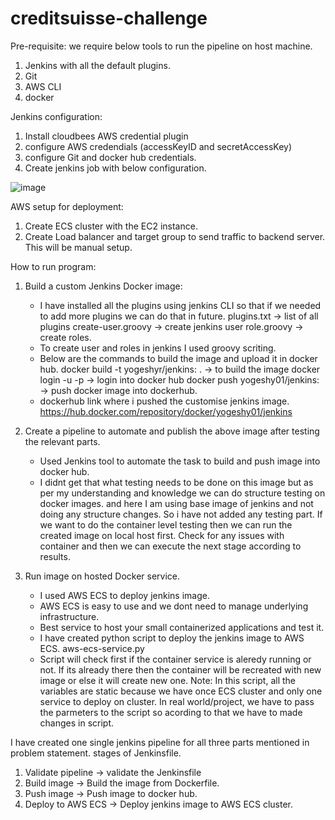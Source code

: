 # creditsuisse-challenge

Pre-requisite:
  we require below tools to run the pipeline on host machine.
  1. Jenkins with all the default plugins.
  2. Git
  3. AWS CLI
  4. docker
  
  Jenkins configuration:
  1. Install cloudbees AWS credential plugin
  2. configure AWS credendials (accessKeyID and secretAccessKey)
  3. configure Git and docker hub credentials.
  4. Create jenkins job with below configuration.
  
  ![image](https://user-images.githubusercontent.com/11476219/145175273-73a7151e-22f8-4d85-a531-f2e572e020a8.png)


  AWS setup for deployment:
  1. Create ECS cluster with the EC2 instance.
  2. Create Load balancer and target group to send traffic to backend server.
  This will be manual setup.
 
How to run program:
  1. Build a custom Jenkins Docker image:
      - I have installed all the plugins using jenkins CLI so that if we needed to add more plugins we can do that in future.
        plugins.txt -> list of all plugins
        create-user.groovy -> create jenkins user
        role.groovy -> create roles.
      - To create user and roles in jenkins I used groovy scriting. 
      - Below are the commands to build the image and upload it in docker hub.
        docker build -t yogeshyr/jenkins:<version> .  -> to build the image
        docker login -u <username> -p <passowrd>      -> login into docker hub
        docker push yogeshy01/jenkins:<version>       -> push docker image into dockerhub.
      - dockerhub link where i pushed the customise jenkins image.
        https://hub.docker.com/repository/docker/yogeshy01/jenkins
  
  2. Create a pipeline to automate and publish the above image after testing the relevant parts.
      - Used Jenkins tool to automate the task to build and push image into docker hub.
      - I didnt get that what testing needs to be done on this image but as per my understanding and knowledge we can do structure testing on docker images.
        and here I am using base image of jenkins and not doing any structure changes. So i have not added any testing part.
        If we want to do the container level testing then we can run the created image on local host first. Check for any issues with container and then we can               execute the next stage according to results.
  
  3. Run image on hosted Docker service.
      - I used AWS ECS to deploy jenkins image.
      - AWS ECS is easy to use and we dont need to manage underlying infrastructure. 
      - Best service to host your small containerized applications and test it.
      - I have created python script to deploy the jenkins image to AWS ECS.
        aws-ecs-service.py 
      - Script will check first if the container service is aleredy running or not.
        If its already there then the container will be recreated with new image
         or else it will create new one.
        Note: In this script, all the variables are static because we have once ECS cluster and only one service to deploy on cluster.
        In real world/project, we have to pass the parmeters to the script so acording to that we have to made changes in script.
  
I have created one single jenkins pipeline for all three parts mentioned in problem statement. 
stages of Jenkinsfile.
  1. Validate pipeline  -> validate the Jenkinsfile
  2. Build image        -> Build the image from Dockerfile.
  3. Push image         -> Push image to docker hub.
  4. Deploy to AWS ECS  -> Deploy jenkins image to AWS ECS cluster.

